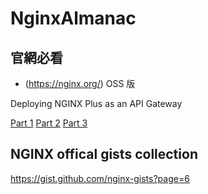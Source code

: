 # NginxAlmanac

## 官網必看

- (https://nginx.org/) OSS 版

Deploying NGINX Plus as an API Gateway

[Part 1](<https://gist.github.com/nginx-gists/37ce65292a06219ff8d35d293c05e0b5#file-warehouse_api_precise-conf>)
[Part 2](<https://gist.github.com/nginx-gists/6a8e7c65fdc41bc955f7e67a1d475469#file-warehouse_api_jsonbody-conf>)
[Part 3](<https://gist.github.com/nginx-gists/87ed942d4ee9f7e7ebb2ccf757ed90be#file-grpc_gateway-conf>)

## NGINX offical gists collection
https://gist.github.com/nginx-gists?page=6

